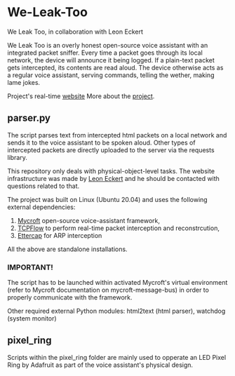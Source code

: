 # We-Leak-Too
We Leak Too, in collaboration with Leon Eckert

We Leak Too is an overly honest open-source voice assistant with an integrated packet sniffer. Every time a packet goes through its local network, the device will announce it being logged. If a plain-text packet gets intercepted, its contents are read aloud. The device otherwise acts as a regular voice assistant, serving commands, telling the wether, making lame jokes. 

Project's real-time [website](https://weleaktoo.com/)
More about the [project](https://vjnks.com/works/we-leak-too-43).

## parser.py 

The script parses text from intercepted html packets on a local network and sends it to the voice assistant to be spoken aloud. Other types of intercepted packets are directly uploaded to the server via the requests library. 

This repository only deals with physical-object-level tasks. The website infrastructure was made by [Leon Eckert](https://leoneckert.com/) and he should be contacted with questions related to that.

The project was built on Linux (Ubuntu 20.04) and uses the following external dependencies:
1) [Mycroft](https://github.com/mycroftai) open-source voice-assistant framework,
2) [TCPFlow](https://github.com/simsong/tcpflow) to perform real-time packet interception and reconstrcution,
3) [Ettercap](https://github.com/Ettercap/ettercap) for ARP interception 

All the above are standalone installations. 

### IMPORTANT!
The script has to be launched within activated Mycroft's virtual environment (refer to Mycroft documentation on mycroft-message-bus) in order to properly communicate with the framework. 

Other required external Python modules: 
html2text (html parser), watchdog (system monitor) 

## pixel_ring

Scripts within the pixel_ring folder are mainly used to opperate an LED Pixel Ring by Adafruit as part of the voice assistant's physical design. 
